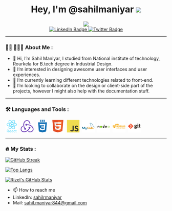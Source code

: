
<div id="header" align="center">
   <h1>
    Hey, I'm @sahilmaniyar
    <img src="https://media.giphy.com/media/hvRJCLFzcasrR4ia7z/giphy.gif" width="30px"/>
  </h1>
   <a href="https://myoctocat.dev/@sahilmaniyar/octocat">
  <img align="center" src="https://raw.githubusercontent.com/{sahilmaniyar}/{.github/images}/{main}/.github/images/{me}.{png}" width=200 />
</a>
  <div id="badges">
    <a href="https://www.linkedin.com/in/sahilrmaniyar/">
      <img src="https://img.shields.io/badge/LinkedIn-blue?style=for-the-badge&logo=linkedin&logoColor=white" alt="LinkedIn Badge"/>
    </a>
    <a href="https://twitter.com/sahilrmaniyar">
      <img src="https://img.shields.io/badge/Twitter-blue?style=for-the-badge&logo=twitter&logoColor=white" alt="Twitter Badge"/>
    </a>
  </div>
</div>
<div align="center">
</div>

---

### 👋🏾 👩🏾‍💻 About Me :
- 👋 Hi, I’m Sahil Maniyar, I studied from National institute of technology, Rourkela for B.tech degree in Industrial Design. 
- 👀 I’m interested in designing awesome user interfaces and user experiences.
- 🌱 I’m currently learning different technologies related to front-end.
- 💞️ I’m looking to collaborate on the design or client-side part of the projects, however I might also help with the documentation stuff. 

---

### :hammer_and_wrench: Languages and Tools :
<div>
  <img src="https://github.com/devicons/devicon/blob/master/icons/react/react-original-wordmark.svg" title="React" alt="React" width="40" height="40"/>&nbsp;
  <img src="https://github.com/devicons/devicon/blob/master/icons/redux/redux-original.svg" title="Redux" alt="Redux " width="40" height="40"/>&nbsp;
  <img src="https://github.com/devicons/devicon/blob/master/icons/css3/css3-plain-wordmark.svg"  title="CSS3" alt="CSS" width="40" height="40"/>&nbsp;
  <img src="https://github.com/devicons/devicon/blob/master/icons/html5/html5-original.svg" title="HTML5" alt="HTML" width="40" height="40"/>&nbsp;
  <img src="https://github.com/devicons/devicon/blob/master/icons/javascript/javascript-original.svg" title="JavaScript" alt="JavaScript" width="40" height="40"/>&nbsp;
  <img src="https://github.com/devicons/devicon/blob/master/icons/mysql/mysql-original-wordmark.svg" title="MySQL"  alt="MySQL" width="40" height="40"/>&nbsp;
  <img src="https://github.com/devicons/devicon/blob/master/icons/nodejs/nodejs-original-wordmark.svg" title="NodeJS" alt="NodeJS" width="40" height="40"/>&nbsp;
  <img src="https://github.com/devicons/devicon/blob/master/icons/amazonwebservices/amazonwebservices-plain-wordmark.svg" title="AWS" alt="AWS" width="40" height="40"/>&nbsp;
  <img src="https://github.com/devicons/devicon/blob/master/icons/git/git-original-wordmark.svg" title="Git" **alt="Git" width="40" height="40"/>
</div>

---

### :fire: My Stats :

[![GitHub Streak](http://github-readme-streak-stats.herokuapp.com?user=sahilmaniyar&theme=material-palenight)](https://git.io/streak-stats)

[![Top Langs](https://github-readme-stats.vercel.app/api/top-langs/?username=sahilmaniyar&layout=compact&theme=material-palenight)](https://github.com/anuraghazra/github-readme-stats)

[![Rizel's GitHub Stats](https://github-readme-stats.vercel.app/api?username=sahilmaniyar&layout=compact&theme=material-palenight)](https://github.com/anuraghazra/github-readme-stats)


- 📫 How to reach me
- LinkedIn: [sahilrmaniyar](https://www.linkedin.com/in/sahilrmaniyar)
- Mail: [sahil.maniyar844@gmail.com](mailto:sahil.maniyar844@gmail.com)


<!---
sahilmaniyar/sahilmaniyar is a ✨ special ✨ repository because its `README.md` (this file) appears on your GitHub profile.
You can click the Preview link to take a look at your changes.
--->
